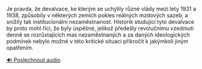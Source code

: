 
Je pravda, že devalvace, ke kterým se uchýlily různé vlády mezi lety 1931 a 1938, způsobily v některých zemích pokles reálných mzdových sazeb, a snížily tak institucionální nezaměstnanost. Historik studující tyto devalvace by proto mohl říci, že byly úspěšné, jelikož předešly revolučnímu vzedmutí denně se rozrůstajících mas nezaměstnaných a za daných ideologických podmínek nebylo možné v této kritické situaci přikročit k jakýmkoli jiným opatřením.

[🔊 Poslechnout audio](/data/7-paragraphs/audio/chapter_156/para_011-Je-pravda-e-devalvace-ke-kterm-se-uchlily-rz.mp3)
